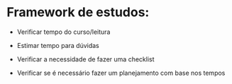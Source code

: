 # Framework de estudos:

 - Verificar tempo do curso/leitura

 - Estimar tempo para dúvidas

 - Verificar a necessidade de fazer uma checklist

 - Verificar se é necessário fazer um planejamento com base nos tempos